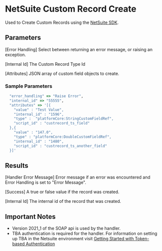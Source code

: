 # NetSuite Custom Record Create
Used to Create Custom Records using the [NetSuite SDK](https://github.com/NetSweet/netsuite).

## Parameters
[Error Handling]
    Select between returning an error message, or raising an exception.

[Internal Id]
  The Custom Record Type Id

[Attributes]
    JSON array of custom field objects to create.

### Sample Parameters
``` ruby
  "error_handling" => "Raise Error",
  "internal_id" => "55555",
  "attributes" => '[{
    "value" : "Test Value",
    "internal_id" : "1596",
    "type" :  "platformCore:StringCustomFieldRef",
    "script_id" : "custrecord_ts_field"
  },{
    "value" : "147.0",
    "type" : "platformCore:DoubleCustomFieldRef",
    "internal_id" : "1480",
    "script_id" : "custrecord_ts_another_field"
  }]'
```

## Results
[Handler Error Message]
  Error message if an error was encountered and Error Handling is set to "Error Message".

[Success]
  A true or false value if the record was created.
  
[Internal Id]
  The internal id of the record that was created.

## Important Notes
* Version 2021_1 of the SOAP api is used by the handler.
* TBA authentication is required for the handler.  For information on setting up TBA in the Netsuite environment visit [Getting Started with Token-based Authentication](https://docs.oracle.com/en/cloud/saas/netsuite/ns-online-help/section_4247337262.html)
